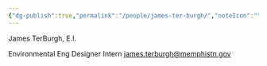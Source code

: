 ```yaml
---
{"dg-publish":true,"permalink":"/people/james-ter-burgh/","noteIcon":"","created":"2025-01-09T11:13:01.026-06:00"}
---
```


James TerBurgh, E.I.

Environmental Eng Designer Intern
james.terburgh@memphistn.gov